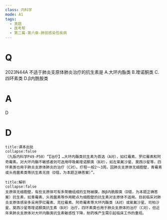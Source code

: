 ```yaml
---
class: 内科学
mode: A1
tags:
  - 真题
  - 医考帮
  - 第二篇-第六章-肺部感染性疾病
---
```


# Q
2023N44A 不适于肺炎支原体肺炎治疗的抗生素是
A.大环内酯类
B.喹诺酮类
C.四环素类
D.β内酰胺类

# A
D
# D
```ad-note
title:课本出处
collapse:false
（九版内科学P49-P50）“【治疗】…大环内酯类抗生素为首选（A对），如红霉素、罗红霉素和阿奇霉素。对大环内酯不敏感者则可选用呼吸氟喹诺酮类（B对），如左氧氟沙星、莫西沙星等，四环素类也用于肺炎支原体肺炎的治疗（C对）。疗程一般2～3周。因肺炎支原体无细胞壁，青霉素或头孢菌素类等抗生素无效（D错，为本题正确答案）”。
```

```ad-summary
title:解析
collapse:false
支原体无细胞壁，有些支原体可有多聚糖组成的生物被膜，故β内酰胺类（D错，为本题正确答案）抗生素，如青霉素、头孢菌素等作用靶点为细胞壁的抗生素对支原体不适用。目前临床对肺炎支原体感染多采用罗红霉素、克拉霉素、阿奇霉素等大环内酯类（A对）或氧氟沙星、司帕沙星、莫西沙星等喹诺酮类抗生素（B对）治疗，四环素类也用于肺炎支原体的治疗（C对），但近年来肺炎支原体对大环内酯类抗生素敏感性下降，耐药株产生需引起临床工作的重视。
```

